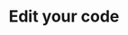 ---
category: Tutorials
subcategory: Create a Virtual Assistant
language: csharp
title: Edit your code
order: 6
---
